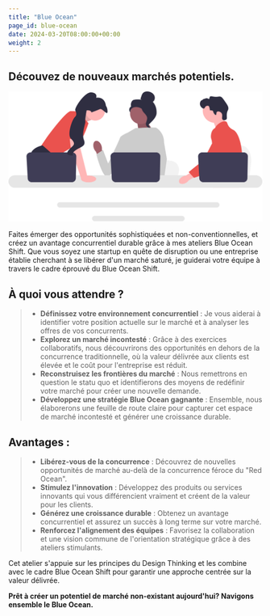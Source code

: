 ```yaml
---
title: "Blue Ocean"
page_id: blue-ocean
date: 2024-03-20T08:00:00+00:00
weight: 2
---
```


## Découvez de nouveaux marchés potentiels.

![Blue Ocean](/images/illustrations/undraw_engineering_team_a7n2.svg)

<!--more-->

Faites émerger des opportunités sophistiquées et non-conventionnelles, et créez un avantage concurrentiel durable grâce à mes ateliers Blue Ocean Shift. Que vous soyez une startup en quête de disruption ou une entreprise établie cherchant à se libérer d'un marché saturé, je guiderai votre équipe à travers le cadre éprouvé du Blue Ocean Shift.

## À quoi vous attendre ?
  > * **Définissez votre environnement concurrentiel** : Je vous aiderai à identifier votre position actuelle sur le marché et à analyser les offres de vos concurrents.
  > * **Explorez un marché incontesté** : Grâce à des exercices collaboratifs, nous découvrirons des opportunités en dehors de la concurrence traditionnelle, où la valeur délivrée aux clients est élevée et le coût pour l'entreprise est réduit.
  > * **Reconstruisez les frontières du marché** : Nous remettrons en question le statu quo et identifierons des moyens de redéfinir votre marché pour créer une nouvelle demande.
  > * **Développez une stratégie Blue Ocean gagnante** : Ensemble, nous élaborerons une feuille de route claire pour capturer cet espace de marché incontesté et générer une croissance durable.

## Avantages :
  > * **Libérez-vous de la concurrence** : Découvrez de nouvelles opportunités de marché au-delà de la concurrence féroce du "Red Ocean".
  > * **Stimulez l'innovation** : Développez des produits ou services innovants qui vous différencient vraiment et créent de la valeur pour les clients.
  > * **Générez une croissance durable** : Obtenez un avantage concurrentiel et assurez un succès à long terme sur votre marché.
  > * **Renforcez l'alignement des équipes** : Favorisez la collaboration et une vision commune de l'orientation stratégique grâce à des ateliers stimulants.

Cet atelier s'appuie sur les principes du Design Thinking et les combine avec le cadre Blue Ocean Shift pour garantir une approche centrée sur la valeur délivrée.

**Prêt à créer un potentiel de marché non-existant aujourd'hui? Navigons ensemble le Blue Ocean.**
